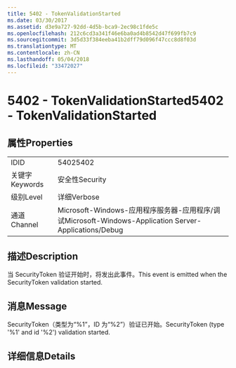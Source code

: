 ```yaml
---
title: 5402 - TokenValidationStarted
ms.date: 03/30/2017
ms.assetid: d3e9a727-92dd-4d5b-bca9-2ec98c1fde5c
ms.openlocfilehash: 212c6cd3a341f46e6ba0ad4b8542d47f699fb7c9
ms.sourcegitcommit: 3d5d33f384eeba41b2dff79d096f47ccc8d8f03d
ms.translationtype: MT
ms.contentlocale: zh-CN
ms.lasthandoff: 05/04/2018
ms.locfileid: "33472027"
---
```

# <a name="5402---tokenvalidationstarted"></a><span data-ttu-id="6b8cc-102">5402 - TokenValidationStarted</span><span class="sxs-lookup"><span data-stu-id="6b8cc-102">5402 - TokenValidationStarted</span></span>
## <a name="properties"></a><span data-ttu-id="6b8cc-103">属性</span><span class="sxs-lookup"><span data-stu-id="6b8cc-103">Properties</span></span>  
  
|||  
|-|-|  
|<span data-ttu-id="6b8cc-104">ID</span><span class="sxs-lookup"><span data-stu-id="6b8cc-104">ID</span></span>|<span data-ttu-id="6b8cc-105">5402</span><span class="sxs-lookup"><span data-stu-id="6b8cc-105">5402</span></span>|  
|<span data-ttu-id="6b8cc-106">关键字</span><span class="sxs-lookup"><span data-stu-id="6b8cc-106">Keywords</span></span>|<span data-ttu-id="6b8cc-107">安全性</span><span class="sxs-lookup"><span data-stu-id="6b8cc-107">Security</span></span>|  
|<span data-ttu-id="6b8cc-108">级别</span><span class="sxs-lookup"><span data-stu-id="6b8cc-108">Level</span></span>|<span data-ttu-id="6b8cc-109">详细</span><span class="sxs-lookup"><span data-stu-id="6b8cc-109">Verbose</span></span>|  
|<span data-ttu-id="6b8cc-110">通道</span><span class="sxs-lookup"><span data-stu-id="6b8cc-110">Channel</span></span>|<span data-ttu-id="6b8cc-111">Microsoft-Windows-应用程序服务器-应用程序/调试</span><span class="sxs-lookup"><span data-stu-id="6b8cc-111">Microsoft-Windows-Application Server-Applications/Debug</span></span>|  
  
## <a name="description"></a><span data-ttu-id="6b8cc-112">描述</span><span class="sxs-lookup"><span data-stu-id="6b8cc-112">Description</span></span>  
 <span data-ttu-id="6b8cc-113">当 SecurityToken 验证开始时，将发出此事件。</span><span class="sxs-lookup"><span data-stu-id="6b8cc-113">This event is emitted when the SecurityToken validation started.</span></span>  
  
## <a name="message"></a><span data-ttu-id="6b8cc-114">消息</span><span class="sxs-lookup"><span data-stu-id="6b8cc-114">Message</span></span>  
 <span data-ttu-id="6b8cc-115">SecurityToken（类型为“%1”，ID 为“%2”）验证已开始。</span><span class="sxs-lookup"><span data-stu-id="6b8cc-115">SecurityToken (type '%1' and id '%2') validation started.</span></span>  
  
## <a name="details"></a><span data-ttu-id="6b8cc-116">详细信息</span><span class="sxs-lookup"><span data-stu-id="6b8cc-116">Details</span></span>
